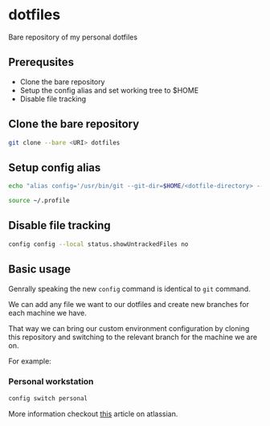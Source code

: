 # dotfiles

Bare repository of my personal dotfiles

## Prerequsites

- Clone the bare repository
- Setup the config alias and set working tree to $HOME
- Disable file tracking

## Clone the bare repository

```sh
git clone --bare <URI> dotfiles
```

## Setup config alias

```sh
echo "alias config='/usr/bin/git --git-dir=$HOME/<dotfile-directory> --work-tree=$HOME'" >> ~/.profile
```

```sh
source ~/.profile
```

## Disable file tracking

```sh
config config --local status.showUntrackedFiles no
```

## Basic usage

Genrally speaking the new `config` command is identical to `git` command. 

We can add any file we want to our dotfiles and create new branches for each machine we have. 

That way we can bring our custom environment configuration by cloning this repository and switching to the relevant branch for the machine we are on.

For example:

### Personal workstation
```sh
config switch personal
```

More information checkout [this](https://www.atlassian.com/git/tutorials/dotfiles) article on atlassian.
